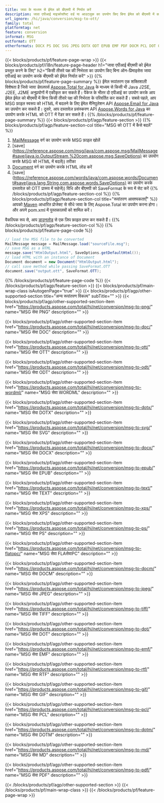 ```yaml
---
title: जावा के माध्यम से ईमेल को बीएमपी में निर्यात करें
description: जावा एपीआई माइक्रोसॉफ्ट वर्ड या आउटलुक का उपयोग किए बिना ईमेल को बीएमपी में कनवर्ट करने के लिए
url_ignore: /hi/java/conversion/msg-to-ott/
family: total
platformtag: net
feature: conversion
informat: MSG
outformat: OTT
otherformats: DOCX PS DOC SVG JPEG DOTX ODT EPUB EMF PDF DOCM PCL DOT OTT WORDML FLATOPC MD TIFF PNG TEXT XPS DOTM RTF GIF
---
```

{{< blocks/products/pf/feature-page-wrap >}}
{{< blocks/products/pf/i18n/feature-page-header h1="जावा एपीआई बीएमपी को ईमेल प्रस्तुत करने के लिए" h2="किसी तीसरे पक्ष की निर्भरता का उपयोग किए बिना ऑन-प्रिमाइसेस जावा एपीआई का उपयोग करके बीएमपी को ईमेल निर्यात करें" >}}
{{% blocks/products/pf/feature-page-summary %}}
ईमेल रूपांतरण एक शक्तिशाली विशेषता है जिसे जावा डेवलपर्स [Aspose.Total for Java](https://products.aspose.com/total/java/) के माध्यम से किसी भी Java J2SE, J2EE, J2ME अनुप्रयोगों में एकीकृत कर सकते हैं। पैकेज के भीतर दो एपीआई का उपयोग करके आप ईमेल ईमेल को बीएमपी में बिना किसी तीसरे पक्ष की निर्भरता के परिवर्तित कर सकते हैं। सबसे पहले, आप MSG फ़ाइल स्वरूप को HTML में बदलने के लिए ईमेल मैनिपुलेशन API [Aspose.Email for Java](https://products.aspose.com/email/java/) का उपयोग कर सकते हैं। दूसरे, आप दस्तावेज़ प्रसंस्करण API [Aspose.Words for Java](https://products.aspose.com/words/java/) का उपयोग करके HTML को OTT में रेंडर कर सकते हैं।
{{% /blocks/products/pf/feature-page-summary  %}}
{{< blocks/products/pf/agp/feature-section >}}
{{% blocks/products/pf/agp/feature-section-col title="MSG को OTT में कैसे बदलें" %}}
1. [MailMessage](https://reference.aspose.com/msg/java/com.aspose.msg/mailmessage) वर्ग का उपयोग करके MSG फ़ाइल खोलें
2. [save](https://reference.aspose.com/msg/java/com.aspose.msg/MailMessage#save(java.io.OutputStream,%20com.aspose.msg.SaveOptions) का उपयोग करके MSG को HTML में बदलें)) तरीका
3. [Document](https://reference.aspose.com/words/java/com.aspose.words/Document) वर्ग का उपयोग करके HTML लोड करें
4. [save](https://reference.aspose.com/words/java/com.aspose.words/Document#save(java.lang.String,com.aspose.words.SaveOptions) का उपयोग करके दस्तावेज़ को OTT प्रारूप में सहेजें)) विधि और बीएमपी को SaveFormat के रूप में सेट करें
{{% /blocks/products/pf/agp/feature-section-col %}}
{{% blocks/products/pf/agp/feature-section-col title="रूपांतरण आवश्यकताएँ" %}}
आपको [Maven](https://repository.aspose.com/webapp/#/artifacts/browse/tree/General/repo/com/aspose/aspose-total) आधारित प्रोजेक्ट से सीधे जावा के लिए Aspose.Total का उपयोग करना होगा। और अपने pom.xml में पुस्तकालयों को शामिल करें।

वैकल्पिक रूप से, आप [डाउनलोड](https://downloads.aspose.com/total/java) से एक ज़िप फ़ाइल प्राप्त कर सकते हैं।
{{% /blocks/products/pf/agp/feature-section-col %}}
{{% blocks/products/pf/feature-page-code %}}
```cs
// load the MSG file to be converted
MailMessage message = MailMessage.load("sourceFile.msg"); 
// save MSG as a HTML 
message.save("HtmlOutput.html", SaveOptions.getDefaultHtml());
// load HTML with an instance of Document
Document document = new Document("HtmlOutput.html");
// call save method while passing SaveFormat.OTT
document.save("output.ott", SaveFormat.OTT);   
```
{{% /blocks/products/pf/feature-page-code %}}
{{< /blocks/products/pf/agp/feature-section >}}
{{< blocks/products/pf/main-wrap-class isAutogenPage="true" >}}
{{< blocks/products/pf/agp/other-supported-section title="अन्य रूपांतरण विकल्प" subTitle="" >}}
{{< blocks/products/pf/agp/other-supported-section-item href="https://products.aspose.com/total/hi/net/conversion/msg-to-png/" name="MSG सेवा PNG" description="" >}}

{{< blocks/products/pf/agp/other-supported-section-item href="https://products.aspose.com/total/hi/net/conversion/msg-to-doc/" name="MSG सेवा DOC" description="" >}}

{{< blocks/products/pf/agp/other-supported-section-item href="https://products.aspose.com/total/hi/net/conversion/msg-to-ott/" name="MSG सेवा OTT" description="" >}}

{{< blocks/products/pf/agp/other-supported-section-item href="https://products.aspose.com/total/hi/net/conversion/msg-to-odt/" name="MSG सेवा ODT" description="" >}}

{{< blocks/products/pf/agp/other-supported-section-item href="https://products.aspose.com/total/hi/net/conversion/msg-to-wordml/" name="MSG सेवा WORDML" description="" >}}

{{< blocks/products/pf/agp/other-supported-section-item href="https://products.aspose.com/total/hi/net/conversion/msg-to-dotx/" name="MSG सेवा DOTX" description="" >}}

{{< blocks/products/pf/agp/other-supported-section-item href="https://products.aspose.com/total/hi/net/conversion/msg-to-svg/" name="MSG सेवा SVG" description="" >}}

{{< blocks/products/pf/agp/other-supported-section-item href="https://products.aspose.com/total/hi/net/conversion/msg-to-docx/" name="MSG सेवा DOCX" description="" >}}

{{< blocks/products/pf/agp/other-supported-section-item href="https://products.aspose.com/total/hi/net/conversion/msg-to-epub/" name="MSG सेवा EPUB" description="" >}}

{{< blocks/products/pf/agp/other-supported-section-item href="https://products.aspose.com/total/hi/net/conversion/msg-to-text/" name="MSG सेवा TEXT" description="" >}}

{{< blocks/products/pf/agp/other-supported-section-item href="https://products.aspose.com/total/hi/net/conversion/msg-to-xps/" name="MSG सेवा XPS" description="" >}}

{{< blocks/products/pf/agp/other-supported-section-item href="https://products.aspose.com/total/hi/net/conversion/msg-to-ps/" name="MSG सेवा PS" description="" >}}

{{< blocks/products/pf/agp/other-supported-section-item href="https://products.aspose.com/total/hi/net/conversion/msg-to-flatopc/" name="MSG सेवा FLAसेवाPC" description="" >}}

{{< blocks/products/pf/agp/other-supported-section-item href="https://products.aspose.com/total/hi/net/conversion/msg-to-docm/" name="MSG सेवा DOCM" description="" >}}

{{< blocks/products/pf/agp/other-supported-section-item href="https://products.aspose.com/total/hi/net/conversion/msg-to-jpeg/" name="MSG सेवा JPEG" description="" >}}

{{< blocks/products/pf/agp/other-supported-section-item href="https://products.aspose.com/total/hi/net/conversion/msg-to-tiff/" name="MSG सेवा TIFF" description="" >}}

{{< blocks/products/pf/agp/other-supported-section-item href="https://products.aspose.com/total/hi/net/conversion/msg-to-dot/" name="MSG सेवा DOT" description="" >}}

{{< blocks/products/pf/agp/other-supported-section-item href="https://products.aspose.com/total/hi/net/conversion/msg-to-emf/" name="MSG सेवा EMF" description="" >}}

{{< blocks/products/pf/agp/other-supported-section-item href="https://products.aspose.com/total/hi/net/conversion/msg-to-rtf/" name="MSG सेवा RTF" description="" >}}

{{< blocks/products/pf/agp/other-supported-section-item href="https://products.aspose.com/total/hi/net/conversion/msg-to-gif/" name="MSG सेवा GIF" description="" >}}

{{< blocks/products/pf/agp/other-supported-section-item href="https://products.aspose.com/total/hi/net/conversion/msg-to-pcl/" name="MSG सेवा PCL" description="" >}}

{{< blocks/products/pf/agp/other-supported-section-item href="https://products.aspose.com/total/hi/net/conversion/msg-to-dotm/" name="MSG सेवा DOTM" description="" >}}

{{< blocks/products/pf/agp/other-supported-section-item href="https://products.aspose.com/total/hi/net/conversion/msg-to-md/" name="MSG सेवा MD" description="" >}}

{{< blocks/products/pf/agp/other-supported-section-item href="https://products.aspose.com/total/hi/net/conversion/msg-to-pdf/" name="MSG सेवा PDF" description="" >}}


{{< /blocks/products/pf/agp/other-supported-section >}}
{{< /blocks/products/pf/main-wrap-class >}}
{{< /blocks/products/pf/feature-page-wrap >}}